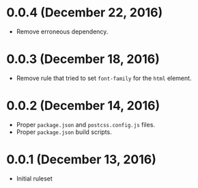 # 0.0.4 (December 22, 2016)

- Remove erroneous dependency.


# 0.0.3 (December 18, 2016)

- Remove rule that tried to set `font-family` for the `html` element.


# 0.0.2 (December 14, 2016)

- Proper `package.json` and `postcss.config.js` files.
- Proper `package.json` build scripts.


# 0.0.1 (December 13, 2016)

- Initial ruleset
